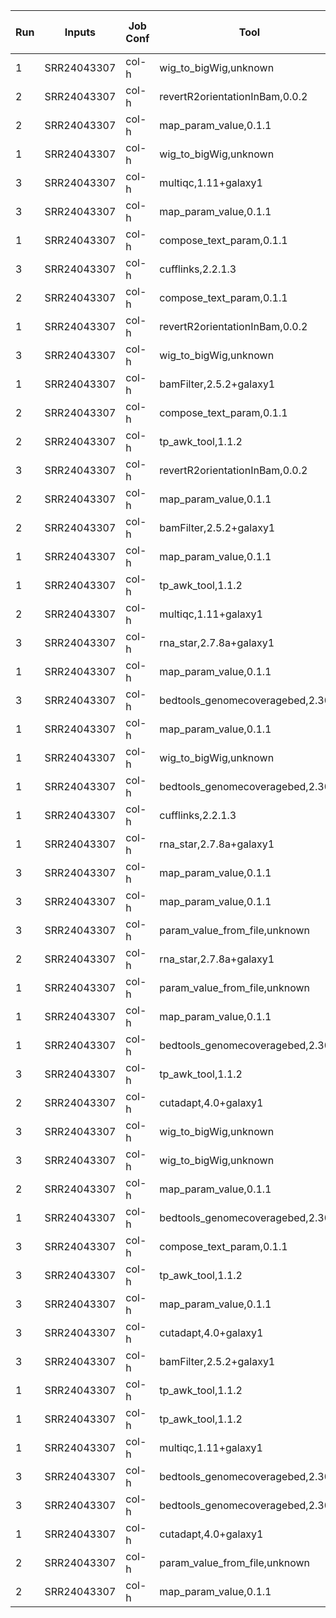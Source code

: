 |Run|Inputs|Job Conf|Tool|State|Runtime (Sec)|Max Memory (GB)|
|---|---|---|---|---|---:|---:|
| 1 | SRR24043307 |col-h | wig_to_bigWig,unknown | ok | 10.0  | 0.844 |
| 2 | SRR24043307 |col-h | revertR2orientationInBam,0.0.2 | ok | 177.0  | 1.900 |
| 2 | SRR24043307 |col-h | map_param_value,0.1.1 | ok |  4.0  | 0.173 |
| 1 | SRR24043307 |col-h | wig_to_bigWig,unknown | ok | 11.0  | 0.883 |
| 3 | SRR24043307 |col-h | multiqc,1.11+galaxy1 | ok |  8.0  | 0.109 |
| 3 | SRR24043307 |col-h | map_param_value,0.1.1 | ok |  4.0  | 0.173 |
| 1 | SRR24043307 |col-h | compose_text_param,0.1.1 | ok |  3.0  | 0.173 |
| 3 | SRR24043307 |col-h | cufflinks,2.2.1.3 | ok | 1364.0  | 3.941 |
| 2 | SRR24043307 |col-h | compose_text_param,0.1.1 | error |   |  |
| 1 | SRR24043307 |col-h | revertR2orientationInBam,0.0.2 | ok | 183.0  | 0.949 |
| 3 | SRR24043307 |col-h | wig_to_bigWig,unknown | ok | 21.0  | 1.673 |
| 1 | SRR24043307 |col-h | bamFilter,2.5.2+galaxy1 | ok | 296.0  | 1.794 |
| 2 | SRR24043307 |col-h | compose_text_param,0.1.1 | ok |  4.0  | 0.173 |
| 2 | SRR24043307 |col-h | tp_awk_tool,1.1.2 | ok |  0.0  | 0.005 |
| 3 | SRR24043307 |col-h | revertR2orientationInBam,0.0.2 | ok | 180.0  | 0.966 |
| 2 | SRR24043307 |col-h | map_param_value,0.1.1 | ok |  3.0  | 0.173 |
| 2 | SRR24043307 |col-h | bamFilter,2.5.2+galaxy1 | ok | 295.0  | 2.135 |
| 1 | SRR24043307 |col-h | map_param_value,0.1.1 | ok |  4.0  | 0.173 |
| 1 | SRR24043307 |col-h | tp_awk_tool,1.1.2 | error |   |  |
| 2 | SRR24043307 |col-h | multiqc,1.11+galaxy1 | ok |  8.0  | 0.109 |
| 3 | SRR24043307 |col-h | rna_star,2.7.8a+galaxy1 | ok | 444.0  | 44.595 |
| 1 | SRR24043307 |col-h | map_param_value,0.1.1 | ok |  4.0  | 0.173 |
| 3 | SRR24043307 |col-h | bedtools_genomecoveragebed,2.30.0 | ok | 79.0  | 1.886 |
| 1 | SRR24043307 |col-h | map_param_value,0.1.1 | ok |  3.0  | 0.173 |
| 1 | SRR24043307 |col-h | wig_to_bigWig,unknown | ok | 21.0  | 1.673 |
| 1 | SRR24043307 |col-h | bedtools_genomecoveragebed,2.30.0 | ok | 77.0  | 2.342 |
| 1 | SRR24043307 |col-h | cufflinks,2.2.1.3 | ok | 1376.0  | 6.245 |
| 1 | SRR24043307 |col-h | rna_star,2.7.8a+galaxy1 | ok | 621.0  | 64.000 |
| 3 | SRR24043307 |col-h | map_param_value,0.1.1 | ok |  4.0  | 0.173 |
| 3 | SRR24043307 |col-h | map_param_value,0.1.1 | ok |  4.0  | 0.173 |
| 3 | SRR24043307 |col-h | param_value_from_file,unknown | ok |  4.0  | 0.174 |
| 2 | SRR24043307 |col-h | rna_star,2.7.8a+galaxy1 | ok | 445.0  | 51.429 |
| 1 | SRR24043307 |col-h | param_value_from_file,unknown | ok |  3.0  | 0.173 |
| 1 | SRR24043307 |col-h | map_param_value,0.1.1 | ok |  3.0  | 0.174 |
| 1 | SRR24043307 |col-h | bedtools_genomecoveragebed,2.30.0 | ok | 78.0  | 1.886 |
| 3 | SRR24043307 |col-h | tp_awk_tool,1.1.2 | ok |  0.0  | 0.005 |
| 2 | SRR24043307 |col-h | cutadapt,4.0+galaxy1 | ok | 144.0  | 3.709 |
| 3 | SRR24043307 |col-h | wig_to_bigWig,unknown | ok | 12.0  | 0.883 |
| 3 | SRR24043307 |col-h | wig_to_bigWig,unknown | ok | 12.0  | 0.844 |
| 2 | SRR24043307 |col-h | map_param_value,0.1.1 | ok |  3.0  | 0.173 |
| 1 | SRR24043307 |col-h | bedtools_genomecoveragebed,2.30.0 | ok | 103.0  | 2.590 |
| 3 | SRR24043307 |col-h | compose_text_param,0.1.1 | ok |  4.0  | 0.173 |
| 3 | SRR24043307 |col-h | tp_awk_tool,1.1.2 | ok |  1.0  | 0.007 |
| 3 | SRR24043307 |col-h | map_param_value,0.1.1 | ok |  4.0  | 0.174 |
| 3 | SRR24043307 |col-h | cutadapt,4.0+galaxy1 | ok | 146.0  | 3.718 |
| 3 | SRR24043307 |col-h | bamFilter,2.5.2+galaxy1 | ok | 294.0  | 1.511 |
| 1 | SRR24043307 |col-h | tp_awk_tool,1.1.2 | ok |  0.0  | 0.005 |
| 1 | SRR24043307 |col-h | tp_awk_tool,1.1.2 | ok |  0.0  | 0.007 |
| 1 | SRR24043307 |col-h | multiqc,1.11+galaxy1 | ok |  8.0  | 0.109 |
| 3 | SRR24043307 |col-h | bedtools_genomecoveragebed,2.30.0 | ok | 103.0  | 2.573 |
| 3 | SRR24043307 |col-h | bedtools_genomecoveragebed,2.30.0 | ok | 77.0  | 2.342 |
| 1 | SRR24043307 |col-h | cutadapt,4.0+galaxy1 | ok | 147.0  | 5.484 |
| 2 | SRR24043307 |col-h | param_value_from_file,unknown | ok |  4.0  | 0.173 |
| 2 | SRR24043307 |col-h | map_param_value,0.1.1 | ok |  4.0  | 0.173 |
